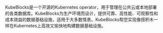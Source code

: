 KubeBlocks是一个开源的Kubernetes operator，用于管理在公共云或本地部署的各类数据库。KubeBlocks为生产环境而设计，提供可靠、高性能、可观察性和成本效益的数据基础设施，适用于大多数情景。KubeBlocks帮您实现像搭积木一样在Kubernetes上高效又愉快地构建数据基础设施。